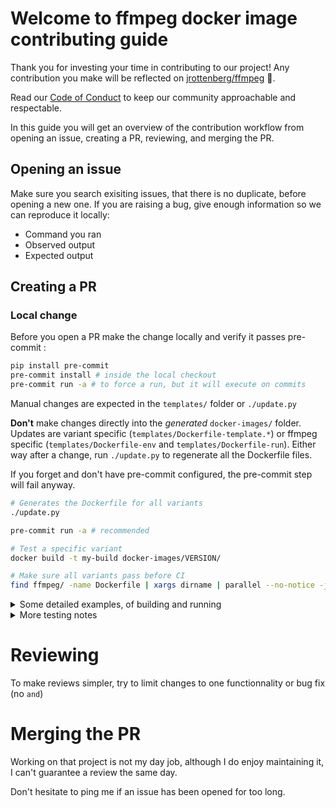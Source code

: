 # Welcome to ffmpeg docker image contributing guide <!-- omit in toc -->

Thank you for investing your time in contributing to our project! Any contribution you make will be reflected on [jrottenberg/ffmpeg](https://github.com/jrottenberg/ffmpeg) :tada:.

Read our [Code of Conduct](./CODE_OF_CONDUCT.md) to keep our community approachable and respectable.

In this guide you will get an overview of the contribution workflow from opening an issue, creating a PR, reviewing, and merging the PR.


## Opening an issue

Make sure you search exisiting issues, that there is no duplicate, before opening a new one. If you are raising a bug, give enough information so we can reproduce it locally:

- Command you ran
- Observed output
- Expected output


## Creating a PR

### Local change

Before you open a PR make the change locally and verify it passes pre-commit :


```sh
pip install pre-commit
pre-commit install # inside the local checkout
pre-commit run -a # to force a run, but it will execute on commits
```

Manual changes are expected in the `templates/` folder or `./update.py`

__Don't__ make changes directly into the _generated_ `docker-images/` folder. Updates are variant specific (`templates/Dockerfile-template.*`) or ffmpeg specific (`templates/Dockerfile-env` and `templates/Dockerfile-run`). Either way after a change, run `./update.py` to regenerate all the Dockerfile files.

If you forget and don't have pre-commit configured, the pre-commit step will fail anyway.


```sh
# Generates the Dockerfile for all variants
./update.py

pre-commit run -a # recommended

# Test a specific variant
docker build -t my-build docker-images/VERSION/

# Make sure all variants pass before CI
find ffmpeg/ -name Dockerfile | xargs dirname | parallel --no-notice -j 4 --results logs docker build -t {} {}
```

<details><summary>Some detailed examples, of building and running</summary>

If you are not running the amd64 platform, you may need to pass in the --platform flag to build with docker desktop
- 7.1-ubuntu2404

```sh
$ ./update.py; docker build --platform linux/amd64 -t ffmpeg-7.1-ubuntu2404-desktop-build docker-images/7.1/ubuntu2404
$ docker run -it --rm --entrypoint='bash' --platform="linux/amd64" ffmpeg-7.1-ubuntu2404-desktop-build:latest
```

- 7.1-ubuntu2404-edge

```sh
$ ./update.py; docker build --platform linux/amd64 -t ffmpeg-7.1-ubuntu2404-edge-desktop-build docker-images/7.1/ubuntu2404-edge
$ docker run -it --rm --entrypoint='bash' --platform="linux/amd64" ffmpeg-7.1-ubuntu2404-edge-desktop-build:latest
```

- 7.1-nvidia2404

```sh
$ ./update.py; docker build --platform linux/amd64 -t ffmpeg-7.1-nvidia2404-desktop-build docker-images/7.1/nvidia2404
$ docker run -it --rm --entrypoint='bash' --platform="linux/amd64" ffmpeg-7.1-nvidia2404-desktop-build:latest
```

- vaapi2404
```sh
$ ./update.py; docker build --platform linux/amd64 -t ffmpeg-7.1-vaapi2404-desktop-build docker-images/7.1/vaapi2404
$ docker run -it --rm --entrypoint='bash' --platform="linux/amd64" ffmpeg-7.1-vaapi2404-desktop-build:latest
```

- alpine320
```sh
$ ./update.py; docker build --platform linux/amd64 -t ffmpeg-7.1-alpine320-desktop-build docker-images/7.1/alpine320
$ docker run -it --rm --entrypoint='sh' --platform="linux/amd64" ffmpeg-7.1-alpine320-desktop-build:latest
```

```sh
$ ./update.py; docker build --platform linux/amd64 -t ffmpeg-7.1-scratch320-desktop-build docker-images/7.1/scratch320
$ docker run -it --rm --entrypoint='sh' --platform="linux/amd64" ffmpeg-7.1-scratch320-desktop-build:latest
```

</details>

<details><summary>More testing notes</summary>


```
1: simply run the image: which should output the ffmpeg help
`docker run -it --rm --platform="linux/amd64" ffmpeg-7.1-ubuntu2404-desktop-build:latest`

2: now run the image in bash
`docker run -it --rm --entrypoint=bash --platform="linux/amd64" ffmpeg-7.1-ubuntu2404-desktop-build:latest`

In the bash shell, run the following commands
   $ ffmpeg
   $ ffmpeg -h
   $ ldd `which ffmpeg`
   Note: this next command on alipne will need to be modified to look in '/lib/' instead of '/usr/local/'
         but they are all there
   $ for i in ogg amr vorbis theora mp3lame opus vpx xvid fdk x264 x265;do echo $i; find /usr/local/ -name *$i*;done
   $ ffmpeg -buildconf

3: Convert an avi file to an mp4 file.
   `docker run --rm -v $(pwd):$(pwd) -w $(pwd) --platform="linux/amd64" ffmpeg-7.1-ubuntu2404-desktop-build:latest -i drop_video_1.avi outfile/dv_converted.mp4`

4: Convert a asf file to an mp4
   `docker run --rm -v $(pwd):$(pwd) -w $(pwd) --platform="linux/amd64" ffmpeg-7.1-ubuntu2404-desktop-build:latest -i MU_2_Discharge_Bottle___Inlet_to_Discharge.asf outfile/mpu2_discharge_bottle_converted.mp4`

5: using a drawtext filter
   `docker run --rm -v $(pwd):$(pwd) -w $(pwd) --platform="linux/amd64" jrottenberg/ffmpeg:7.1-ubuntu2404 -i sample-5s_1.mp4 -vf "drawtext=text='Stack Overflow':fontcolor=white:fontsize=24:box=1:boxcolor=black@0.5:boxborderw=5:x=(w-text_w)/2:y=(h-text_h)/2" outfile/sample-5s_1_with_text.mp4`
```
</details>

# Reviewing


To make reviews simpler, try to limit changes to one functionnality or bug fix (no `and`)


# Merging the PR


Working on that project is not my day job, although I do enjoy maintaining it, I can't guarantee a review the same day.

Don't hesitate to ping me if an issue has been opened for too long.

